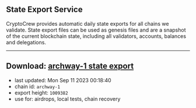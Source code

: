 ## State Export Service
CryptoCrew provides automatic daily state exports for all chains we validate. State export files can be used as genesis files and are a snapshot of the current blockchain state, including all validators, accounts, balances and delegations.

---
**Download: [archway-1 state export](https://dl.ccvalidators.com/SERVICE/archway/archway-1_export_1009382.json)**
---

- last updated: Mon Sep 11 2023 00:18:40
- chain id: `archway-1`
- export height: `1009382`
- use for: airdrops, local tests, chain recovery
